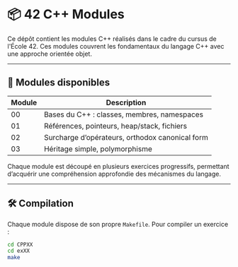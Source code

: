 # 📦 42 C++ Modules

Ce dépôt contient les modules C++ réalisés dans le cadre du cursus de l'École 42. Ces modules couvrent les fondamentaux du langage C++ avec une approche orientée objet.

---

## 📁 Modules disponibles

| Module | Description                                      |
|--------|--------------------------------------------------|
| 00     | Bases du C++ : classes, membres, namespaces      |
| 01     | Références, pointeurs, heap/stack, fichiers      |
| 02     | Surcharge d’opérateurs, orthodox canonical form  |
| 03     | Héritage simple, polymorphisme                   |

Chaque module est découpé en plusieurs exercices progressifs, permettant d’acquérir une compréhension approfondie des mécanismes du langage.

---

## 🛠️ Compilation

Chaque module dispose de son propre `Makefile`. Pour compiler un exercice :

```bash
cd CPPXX
cd exXX
make

